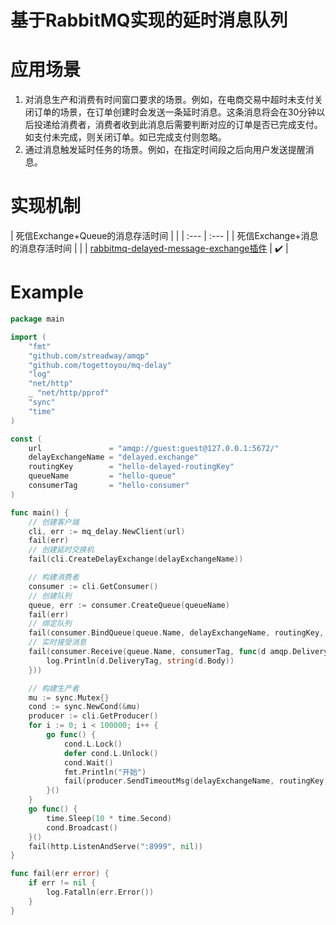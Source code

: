 # 基于RabbitMQ实现的延时消息队列
# 应用场景

1. 对消息生产和消费有时间窗口要求的场景。例如，在电商交易中超时未支付关闭订单的场景，在订单创建时会发送一条延时消息。这条消息将会在30分钟以后投递给消费者，消费者收到此消息后需要判断对应的订单是否已完成支付。如支付未完成，则关闭订单。如已完成支付则忽略。
1. 通过消息触发延时任务的场景。例如，在指定时间段之后向用户发送提醒消息。
# 实现机制
| 死信Exchange+Queue的消息存活时间 |
|
| :--- | :--- |
| 死信Exchange+消息的消息存活时间 |
|
| [rabbitmq-delayed-message-exchange插件](https://github.com/rabbitmq/rabbitmq-delayed-message-exchange) | ✔️ |

# Example
```go
package main

import (
	"fmt"
	"github.com/streadway/amqp"
	"github.com/togettoyou/mq-delay"
	"log"
	"net/http"
	_ "net/http/pprof"
	"sync"
	"time"
)

const (
	url               = "amqp://guest:guest@127.0.0.1:5672/"
	delayExchangeName = "delayed.exchange"
	routingKey        = "hello-delayed-routingKey"
	queueName         = "hello-queue"
	consumerTag       = "hello-consumer"
)

func main() {
	// 创建客户端
	cli, err := mq_delay.NewClient(url)
	fail(err)
	// 创建延时交换机
	fail(cli.CreateDelayExchange(delayExchangeName))

	// 构建消费者
	consumer := cli.GetConsumer()
	// 创建队列
	queue, err := consumer.CreateQueue(queueName)
	fail(err)
	// 绑定队列
	fail(consumer.BindQueue(queue.Name, delayExchangeName, routingKey, false, nil))
	// 实时接受消息
	fail(consumer.Receive(queue.Name, consumerTag, func(d amqp.Delivery) {
		log.Println(d.DeliveryTag, string(d.Body))
	}))

	// 构建生产者
	mu := sync.Mutex{}
	cond := sync.NewCond(&mu)
	producer := cli.GetProducer()
	for i := 0; i < 100000; i++ {
		go func() {
			cond.L.Lock()
			defer cond.L.Unlock()
			cond.Wait()
			fmt.Println("开始")
			fail(producer.SendTimeoutMsg(delayExchangeName, routingKey, []byte("你好-"+time.Now().String()), 5))
		}()
	}
	go func() {
		time.Sleep(10 * time.Second)
		cond.Broadcast()
	}()
	fail(http.ListenAndServe(":8999", nil))
}

func fail(err error) {
	if err != nil {
		log.Fatalln(err.Error())
	}
}
```

